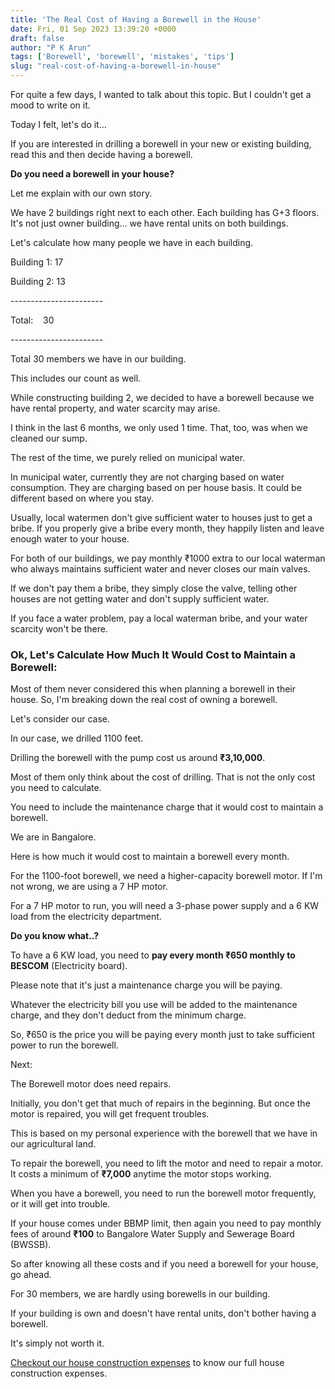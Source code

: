 ```yaml
---
title: 'The Real Cost of Having a Borewell in the House'
date: Fri, 01 Sep 2023 13:39:20 +0000
draft: false
author: "P K Arun"
tags: ['Borewell', 'borewell', 'mistakes', 'tips']
slug: "real-cost-of-having-a-borewell-in-house"
---
```


For quite a few days, I wanted to talk about this topic. But I couldn't get a mood to write on it.

Today I felt, let's do it…

If you are interested in drilling a borewell in your new or existing building, read this and then decide having a borewell.

**Do you need a borewell in your house?**

Let me explain with our own story.

We have 2 buildings right next to each other. Each building has G+3 floors. It's not just owner building… we have rental units on both buildings.

Let's calculate how many people we have in each building.

Building 1: 17

Building 2: 13

\-----------------------

Total:    30

\-----------------------

Total 30 members we have in our building.

This includes our count as well.

While constructing building 2, we decided to have a borewell because we have rental property, and water scarcity may arise.

I think in the last 6 months, we only used 1 time. That, too, was when we cleaned our sump.

The rest of the time, we purely relied on municipal water.

In municipal water, currently they are not charging based on water consumption. They are charging based on per house basis. It could be different based on where you stay.

Usually, local watermen don't give sufficient water to houses just to get a bribe. If you properly give a bribe every month, they happily listen and leave enough water to your house.

For both of our buildings, we pay monthly ₹1000 extra to our local waterman who always maintains sufficient water and never closes our main valves.

If we don't pay them a bribe, they simply close the valve, telling other houses are not getting water and don't supply sufficient water.

If you face a water problem, pay a local waterman bribe, and your water scarcity won't be there.

### Ok, Let's Calculate How Much It Would Cost to Maintain a Borewell:

Most of them never considered this when planning a borewell in their house. So, I'm breaking down the real cost of owning a borewell.

Let's consider our case.

In our case, we drilled 1100 feet.

Drilling the borewell with the pump cost us around **₹3,10,000**.

Most of them only think about the cost of drilling. That is not the only cost you need to calculate.

You need to include the maintenance charge that it would cost to maintain a borewell.

We are in Bangalore.

Here is how much it would cost to maintain a borewell every month.

For the 1100-foot borewell, we need a higher-capacity borewell motor. If I'm not wrong, we are using a 7 HP motor.

For a 7 HP motor to run, you will need a 3-phase power supply and a 6 KW load from the electricity department.

**Do you know what..?**

To have a 6 KW load, you need to **pay every month ₹650 monthly to BESCOM** (Electricity board).

Please note that it's just a maintenance charge you will be paying.

Whatever the electricity bill you use will be added to the maintenance charge, and they don't deduct from the minimum charge.

So, ₹650 is the price you will be paying every month just to take sufficient power to run the borewell.

Next:

The Borewell motor does need repairs.

Initially, you don't get that much of repairs in the beginning. But once the motor is repaired, you will get frequent troubles.

This is based on my personal experience with the borewell that we have in our agricultural land.

To repair the borewell, you need to lift the motor and need to repair a motor. It costs a minimum of **₹7,000** anytime the motor stops working.

When you have a borewell, you need to run the borewell motor frequently, or it will get into trouble.

If your house comes under BBMP limit, then again you need to pay monthly fees of around **₹100** to Bangalore Water Supply and Sewerage Board (BWSSB).

So after knowing all these costs and if you need a borewell for your house, go ahead.

For 30 members, we are hardly using borewells in our building.

If your building is own and doesn't have rental units, don't bother having a borewell.

It's simply not worth it.

[Checkout our house construction expenses](https://houseconstructionguide.com/our-house-construction-expenses/) to know our full house construction expenses.